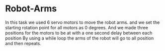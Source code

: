 # Robot-Arms
In this task we used 6 servo motors to move the robot arms. and we set the starting rotation point for all motors as 0 degrees. And we made three positions for the motors to be at with a one second delay between each position By using a while loop the arms of the robot will go to all position and then repeats.
